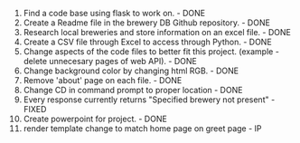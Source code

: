 1. Find a code base using flask to work on. - DONE
2. Create a Readme file in the brewery DB  Github repository.  - DONE
3. Research local breweries and store information on an excel file. - DONE
3. Create a CSV file through Excel to access through Python. - DONE
4. Change aspects of the code files to better fit this project. (example - delete unnecesary pages of web API). - DONE
6. Change background color by changing html RGB. - DONE
7. Remove 'about' page on each file. - DONE
8. Change CD in command prompt to proper location - DONE
9. Every response currently returns "Specified brewery not present" - FIXED
10. Create powerpoint for project. - DONE
11. render template change to match home page on greet page - IP
